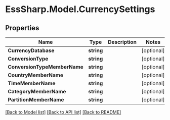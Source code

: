 # EssSharp.Model.CurrencySettings

## Properties

Name | Type | Description | Notes
------------ | ------------- | ------------- | -------------
**CurrencyDatabase** | **string** |  | [optional] 
**ConversionType** | **string** |  | [optional] 
**ConversionTypeMemberName** | **string** |  | [optional] 
**CountryMemberName** | **string** |  | [optional] 
**TimeMemberName** | **string** |  | [optional] 
**CategoryMemberName** | **string** |  | [optional] 
**PartitionMemberName** | **string** |  | [optional] 

[[Back to Model list]](../README.md#documentation-for-models) [[Back to API list]](../README.md#documentation-for-api-endpoints) [[Back to README]](../README.md)

